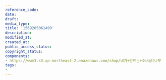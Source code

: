 ```yaml
---
reference_code: 
date: 
draft: 
media_type: 
title: '1569205061499'
description: 
modified_at: 
created_at: 
public_access_status: 
copyright_status: 
components:
- https://wwm3.s3.ap-northeast-2.amazonaws.com/shop/내가+만드는+소녀상(나무)/나무소녀상/소녀상/1569205061499.jpg
tags:
- 
---
```

